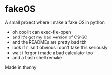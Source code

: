 # fakeOS
A small project where I make a fake OS in python
- oh cool it can exec-file-open
- and it's got my bad version of CS:GO
- and the READMEs are pretty bad tbh
- look if it isn't obvious I don't take this seriously
- wait i forgor i made a bad calculator too
- and a trash shell remake

Made in thonny
